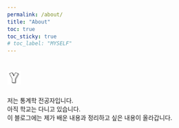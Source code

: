 ```yaml
---
permalink: /about/
title: "About"
toc: true
toc_sticky: true
# toc_label: "MYSELF"
---
```


# ![icon](/assets/images/yicon.png)

저는 통계학 전공자입니다.<br>
아직 학교는 다니고 있습니다.<br>
이 블로그에는 제가 배운 내용과 정리하고 싶은 내용이 올라갑니다.